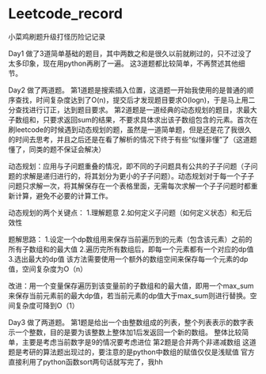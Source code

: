 # Leetcode_record
小菜鸡刷题升级打怪历险记记录

Day1
做了3道简单基础的题目，其中两数之和是很久以前就刷过的，只不过没了太多印象，现在用python再刷了一遍。
这3道题都比较简单，不再赘述其他细节。

Day2
做了两道题。
第1道题是搜索插入位置，这道题一开始我使用的是普通的顺序查找，时间复杂度达到了O(n)，提交后才发现题目要求O(logn)，于是马上用二分查找进行订正，达到题目要求。
第2道题是一道经典的动态规划的题目，求最大子数组和，只要求返回sum的结果，不要求具体求出该子数组包含的元素。首次在刷leetcode的时候遇到动态规划的题，虽然是一道简单题，但是还是花了我很久的时间去思考，并且之后还是在看了解析的情况下终于有些“似懂非懂”了（这道题懂了，同类的题不保证会解决）

动态规划：应用与子问题重叠的情况，即不同的子问题具有公共的子子问题（子问题的求解是递归进行的，将其划分为更小的子子问题）。动态规划对于每一个子子问题只求解一次，将其解保存在一个表格里面，无需每次求解一个子子问题时都重新计算，避免不必要的计算工作。

动态规划的两个关键点：
1.理解题意
2.如何定义子问题（如何定义状态）和无后效性

题解思路：
1.设定一个dp数组用来保存当前遍历到的元素（包含该元素）之前的所有子数组和的最大值
2.遍历完所有数组后，即每一个元素都有一个对应的dp值
3.选出最大的dp值
该方法需要使用一个额外的数组空间来保存每一个元素的dp值，空间复杂度为O（n）

改进：用一个变量保存遍历到该变量前的子数组和的最大值，即用一个max_sum来保存当前元素前的最大dp值，若当前元素的dp值大于max_sum则进行替换。空间复杂度可降到O（1）

Day3
做了两道题。
第1题是给出一个由整数组成的列表，整个列表表示的数字表示一个整数，目的是要为该整数上整体加1后发返回一个新的数组。
整体比较简单，主要是考虑当前数字是9的情况要考虑进位
第2题是合并两个非递减数组
这道题是考研的算法题出现过的，要注意的是python中数组的赋值仅仅是浅赋值
官方直接利用了python函数sort两句话就写完了，我hh
